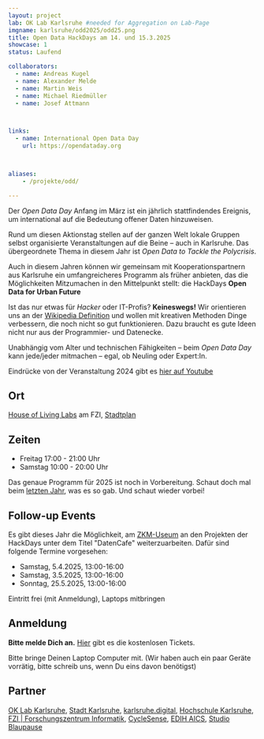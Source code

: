 ```yaml
---
layout: project
lab: OK Lab Karlsruhe #needed for Aggregation on Lab-Page
imgname: karlsruhe/odd2025/odd25.png
title: Open Data HackDays am 14. und 15.3.2025
showcase: 1
status: Laufend

collaborators:
  - name: Andreas Kugel
  - name: Alexander Melde
  - name: Martin Weis
  - name: Michael Riedmüller
  - name: Josef Attmann



links:
  - name: International Open Data Day
    url: https://opendataday.org



aliases:
    - /projekte/odd/

---
```


Der *Open Data Day* Anfang im März ist ein jährlich stattfindendes Ereignis, um international auf die Bedeutung offener Daten hinzuweisen. 

Rund um diesen Aktionstag stellen auf der ganzen Welt lokale Gruppen selbst organisierte Veranstaltungen auf die Beine – auch in Karlsruhe.
Das übergeordnete Thema in diesem Jahr ist *Open Data to Tackle the Polycrisis*.

Auch in diesem Jahren können wir gemeinsam mit Kooperationspartnern aus Karlsruhe ein umfangreicheres Programm als früher anbieten, das die Möglichkeiten Mitzumachen in den Mittelpunkt stellt: die HackDays **Open Data for Urban Future**

Ist das nur etwas für *Hacker* oder IT-Profis? **Keineswegs!** Wir orientieren uns an der [Wikipedia Definition](https://de.wikipedia.org/wiki/Hack) und wollen mit kreativen Methoden Dinge verbessern, die noch nicht so gut funktionieren. Dazu braucht es gute Ideen nicht nur aus der Programmier- und Datenecke.

Unabhängig vom Alter und technischen Fähigkeiten – beim *Open Data Day* kann jede/jeder mitmachen – egal, ob Neuling oder Expert:In.

Eindrücke von der Veranstaltung 2024 gibt es [hier auf Youtube](https://youtu.be/289RJwps2Sk)

## Ort

[House of Living Labs](https://www.fzi.de/erleben/house-of-living-labs/) am FZI, [Stadtplan](https://geoportal.karlsruhe.de/stadtplan/?page=Hochschulen-und-Forschung&views=Info-Hochschulen-und-Forschung%2CStartseite-Bildung-und-Wissenschaft_DESKTOP#data_s=id%3Awidget_590_output_config_2%3A0%2Cid%3AdataSource_10-18bc919f71f-layer-8%3A3790&widget_376=active_datasource_id:dataSource_3,center:937962.310428569%2C6276842.540873867%2C102100,scale:2410.641933288209,rotation:0&widget_821=active_datasource_id:dataSource_10,center:937958.6485102634%2C6276845.893112048%2C102100,scale:1008.4365139633927,rotation:0) 

## Zeiten

 * Freitag 17:00 - 21:00 Uhr
 * Samstag 10:00 - 20:00 Uhr

Das genaue Programm für 2025 ist noch in Vorbereitung. Schaut doch mal beim [letzten Jahr](/projekte/odd24/), was es so gab. Und schaut wieder vorbei!

## Follow-up Events
Es gibt dieses Jahr die Möglichkeit, am [ZKM-Useum](https://zkm.de/de/ausstellungen-veranstaltungen/useum) 
an den Projekten der HackDays unter dem Titel "DatenCafe" weiterzuarbeiten. Dafür sind folgende Termine vorgesehen:

 * Samstag,  5.4.2025, 13:00-16:00
 * Samstag,  3.5.2025, 13:00-16:00
 * Sonntag, 25.5.2025, 13:00-16:00

Eintritt frei (mit Anmeldung), Laptops mitbringen

## Anmeldung

**Bitte melde Dich an.** [Hier](https://pretix.eu/digital-codes/oddka25/) gibt es die kostenlosen Tickets. 

Bitte bringe Deinen Laptop Computer mit. (Wir haben auch ein paar Geräte vorrätig, bitte schreib uns, wenn Du eins davon benötigst)

## Partner
[OK Lab Karlsruhe](https://ok-lab-karlsruhe.de/),
[Stadt Karlsruhe](https://www.karlsruhe.de/),
[karlsruhe.digital](https://karlsruhe.digital/), 
[Hochschule Karlsruhe](https://www.h-ka.de/),
[FZI | Forschungszentrum Informatik](https://www.fzi.de/),
[CycleSense](https://cyclesense.de/), 
[EDIH AICS](https://digitalhub-ai.de/de/allgemein-2), 
[Studio Blaupause](https://blaupause.studio/)


